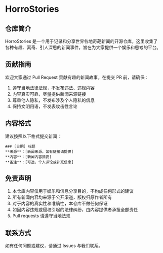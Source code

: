 # HorroStories

## 仓库简介

HorroStories 是一个用于记录和分享世界各地奇葩新闻的开源仓库。这里收集了各种有趣、离奇、引人深思的新闻事件，旨在为大家提供一个娱乐和思考的平台。

## 贡献指南

欢迎大家通过 Pull Request 贡献有趣的新闻故事。在提交 PR 前，请确保：

1. 遵守当地法律法规，不发布违法、违规内容
2. 内容真实可靠，尽量提供新闻来源链接
3. 尊重他人隐私，不发布涉及个人隐私的信息
4. 保持文明用语，不发表攻击性言论

## 内容格式

建议按照以下格式提交新闻：

```
### [日期] 标题
**来源**：[新闻来源，如有链接请提供]
**内容**：[新闻内容摘要]
**备注**：[可选，个人评论或补充信息]
```

## 免责声明

1. 本仓库内容仅用于娱乐和信息分享目的，不构成任何形式的建议
2. 所有新闻内容均来源于公开渠道，版权归原作者所有
3. 对于内容的真实性和准确性，本仓库不做任何保证
4. 如因内容违规或侵权引起的法律纠纷，由内容提供者承担全部责任
5. Pull requests 请遵守当地法规

## 联系方式

如有任何问题或建议，请通过 Issues 与我们联系。
